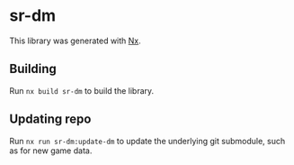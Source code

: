 # sr-dm

This library was generated with [Nx](https://nx.dev).

## Building

Run `nx build sr-dm` to build the library.

## Updating repo

Run `nx run sr-dm:update-dm` to update the underlying git submodule, such as for new game data.
